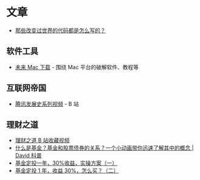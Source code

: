 # 文章

- [那些改变过世界的代码都是怎么写的？](https://mp.weixin.qq.com/s/gf0O9EiMv6Ew8eIAeUAgAw)

## 软件工具

- [未来 Mac 下载](https://mac.orsoon.com/) - 围绕 Mac 平台的破解软件、教程等

## 互联网帝国

- [腾讯发展史系列视频](https://space.bilibili.com/267680609/channel/detail?cid=97654) - B 站

## 理财之道

- [理财之道 B 站收藏视频](https://space.bilibili.com/86628629/favlist?fid=919943829&ftype=create)
- [什么是基金？基金和股票债券的关系？一个小动画带你迅速了解其中的概念 | David 科普](https://www.bilibili.com/video/BV1r7411F753)
- [基金定投一年，30%收益，实操方案（一）](https://zhuanlan.zhihu.com/p/59661026)
- [基金定投 1 年，收益 30%，怎么买？（二）](https://zhuanlan.zhihu.com/p/59662099)
